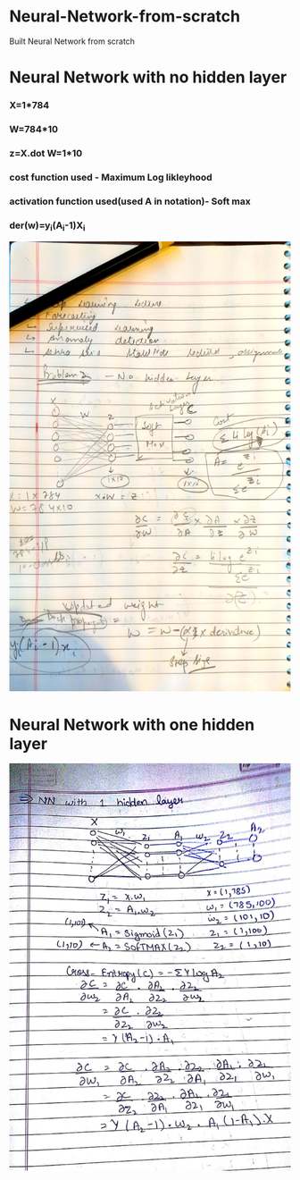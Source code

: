 # Neural-Network-from-scratch
Built Neural Network from scratch

# Neural Network with no hidden layer
  ### X=1*784
  ### W=784*10
  ### z=X.dot W=1*10
  ### cost function used - Maximum Log likleyhood 
  ### activation function used(used A in notation)- Soft max
  ### der(w)=y<sub>i</sub>(A<sub>i</sub>-1)X<sub>i</sub>
![](https://github.com/arshahuja/Neural-Network-from-scratch/blob/master/New%20Doc%202018-10-28%2000.42.28_1.jpg)
# Neural Network with one hidden layer
![alt text](https://github.com/arshahuja/Neural-Network-from-scratch/blob/master/IMG-20181019-WA0005.jpg)
